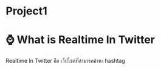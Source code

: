 # Project1

# ⌚ What is Realtime ln Twitter
Realtime ln Twitter คือ เว็ปไซต์ที่สามารถค้าหา hashtag


